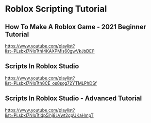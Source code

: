 # Roblox Scripting Tutorial

## How To Make A Roblox Game - 2021 Beginner Tutorial

https://www.youtube.com/playlist?list=PLsbxI7NIoTthI4KAXPMls60gwVkJbDEl1

## Scripts In Roblox Studio

https://www.youtube.com/playlist?list=PLsbxI7NIoTth8CE_os8sog72YTMLPhDSf

## Scripts In Roblox Studio - Advanced Tutorial

https://www.youtube.com/playlist?list=PLsbxI7NIoTtidp5ihj8LVwt2gpUKaHmpT